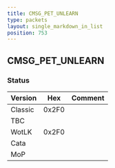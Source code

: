 ```yaml
---
title: CMSG_PET_UNLEARN
type: packets
layout: single_markdown_in_list
position: 753
---
```


## CMSG_PET_UNLEARN

### Status

Version    | Hex        | Comment
---------- | ---------- | ---------- 
Classic    | 0x2F0      | 
TBC        |            |
WotLK      | 0x2F0      | 
Cata       |            |
MoP        |            |